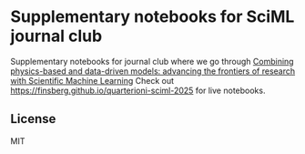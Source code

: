 # Supplementary notebooks for SciML journal club

Supplementary notebooks for journal club where we go through [Combining physics-based and data-driven models: advancing the frontiers of research with Scientific Machine Learning](https://arxiv.org/abs/2501.18708)
Check out https://finsberg.github.io/quarterioni-sciml-2025 for live notebooks.


## License
MIT
